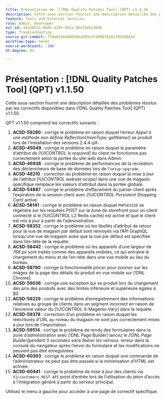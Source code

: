 ```yaml
---
title: Présentation de  [!DNL Quality Patches Tool] (QPT) v1.1.50
description: Cette sous-section fournit une description détaillée des problèmes résolus par les correctifs disponibles dans  [!DNL Quality Patches Tool] (QPT) v1.1.50.
feature: Tools and External Services
role: Admin, Developer
exl-id: 4e136531-6bd4-4294-9a5a-66d19eb136db
type: Troubleshooting
source-git-commit: 7fdb02a6d89d50ea593c5fd99d78101f89198424
workflow-type: tm+mt
source-wordcount: '388'
ht-degree: 0%

---
```


# Présentation : [!DNL Quality Patches Tool] (QPT) v1.1.50

Cette sous-section fournit une description détaillée des problèmes résolus par les correctifs disponibles dans [!DNL Quality Patches Tool] (QPT) v1.1.50.

QPT v1.1.50 comprend les correctifs suivants :

1. **ACSD-59280** : corrige le problème en raison duquel l’erreur *Appel à une méthode non définie ReflectionUnionType::getName()* se produit lors de l’installation des versions 2.4.4-pX.
1. **ACSD-45049** : corrige le problème en raison duquel le paramètre d’attribut de *[!UICONTROL Is required]* du client ne fonctionne pas correctement selon la portée du site web dans Admin.
1. **ACSD-46938** : corrige le problème de performances de la recréation des déclencheurs de base de données lors de l’`setup:upgrade`.
1. **ACSD-48210** : correction du problème en raison duquel la mise à jour de l’attribut *[!UICONTROL website scope]* dans une vue de magasin spécifique remplace les valeurs d’attribut dans la portée globale.
1. **ACSD-54887** : corrige le problème d’effacement du panier client après l’expiration de la session client avec *[!UICONTROL Persistent Shopping Cart]* activé.
1. **ACSD-58141** : corrige le problème en raison duquel `PHPSESSID` se régénère sur les requêtes POST sur la zone de storefront pour un client connecté si le [!UICONTROL L2 Redis cache] est activé et que le client est mis à jour à partir de l’administration.
1. **ACSD-58352** : corrige le problème où les libellés d’attribut de retour pour la vue de magasin par défaut sont renvoyés via l’API GraphQL lorsqu’une vue de magasin autre que la vue par défaut est spécifiée dans l’en-tête de la requête.
1. **ACSD-58442** : corrige le problème où les appareils d’une largeur de *768 px* sont traités comme des appareils mobiles, ce qui entraîne le chargement du menu et de l’en-tête dans une vue mobile au lieu du bureau.
1. **ACSD-58790** : corrige la fonctionnalité *pincer pour zoomer* sur les images de la page des détails du produit en vue mobile sur [!DNL Chrome].
1. **ACSD-59036** : corrige une exception qui se produit lors du chargement des prix des produits avec des limites inférieure et supérieure égales à *$0*.
1. **ACSD-59229** : corrige le problème d’enregistrement des informations relatives au groupe de clients dans un segment incorrect en raison de l’ancienne valeur du [!UICONTROL X-Magento-Vary] dans la requête.
1. **ACSD-59378** : correction d’un problème en raison duquel les réécritures d’URL au niveau du magasin ne sont pas correctement mises à jour lors de l’importation.
1. **ACSD-59514** : corrige le problème de rendu des formulaires dans la zone d’administration avec [!DNL Page Builder] lancez le *[!DNL Page Builder]pendant 5 secondes sans libérer les verrous.* erreur dans la console du navigateur après l’envoi du formulaire et les modifications ne peuvent pas être enregistrées.
1. **ACSD-60303** : corrige le problème en raison duquel une commande de l’administrateur ne peut pas être passée si la minimisation d’HTML est activée.
1. **ACSD-60441** : corrige le problème de mise à jour des clients via `V1/customers REST API` point d’entrée lors de l’utilisation du jeton d’accès à l’intégration généré à partir du serveur principal.

Utilisez le menu à gauche pour accéder à une page de correctif spécifique.
